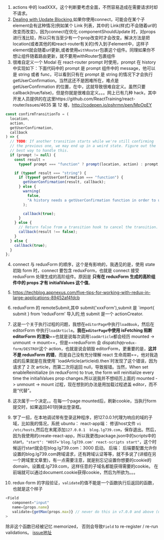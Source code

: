 1.  actions 中的 loadXXX，这个判断要考虑全面，不然容易造成在需要请求时却不请求。
2.  [Dealing with Update Blocking](https://reacttraining.com/react-router/web/guides/dealing-with-update-blocking),如果你使用connect，可能会在某个子element会有这种情况(例如某个 Link 列表，其中的 Link(样式)不会随着url的改变而改变)，因为connect在优化 componentShouldUpdate 时，对props进行浅比较，所以只有当至少有一个prop改变时才会改变。解决方法是把location(或者其他的和react-router有关的)传入到子element中，这样子element就会随着url更新,或者使用`withRouter`包裹这个组件。同理如果你不想让组件随着路由更新，就不要用withRouter包裹组件
3.  很难自定义一个 Modal 在 react-router prompt 时使用，prompt 在 history 中实现如下：下面代码中的 prompt 是 prompt 组件中的 message，他可以是 string 或者 func，可以看到只有在 prompt 是 string 的情况下才会执行 getUserConfirmation。当然这还不是困难所在，难点是 getUserConfirmation 的位置，在<Router />中，这就导致很难自定义。虽然只要 callback(true/false)，但是你就是很难自定义。。。网上已有几种 hack，其中开发人员提供的在这里https://github.com/ReactTraining/react-router/issues/4635
    第 12 楼，http://codepen.io/pshrmn/pen/MpOpEY

```js
const confirmTransitionTo = (
  location,
  action,
  getUserConfirmation,
  callback
) => {
  // TODO: If another transition starts while we're still confirming
  // the previous one, we may end up in a weird state. Figure out the
  // best way to handle this.
  if (prompt != null) {
    const result =
      typeof prompt === "function" ? prompt(location, action) : prompt;

    if (typeof result === "string") {
      if (typeof getUserConfirmation === "function") {
        getUserConfirmation(result, callback);
      } else {
        warning(
          false,
          "A history needs a getUserConfirmation function in order to use a prompt message"
        );

        callback(true);
      }
    } else {
      // Return false from a transition hook to cancel the transition.
      callback(result !== false);
    }
  } else {
    callback(true);
  }
};
```

4.  connect 与 reduxForm 的顺序，这个是有影响的，我遇见的是，使用 state 初始 form 时，connect 要包含 reduxForm，也就是 connect 接受 reduxForm 处理生成的高阶组件。原因是 **只有在 reduxForm 生成的高阶组件中的 props 才有 initialValues 这个值**。

5.  https://techblog.appnexus.com/five-tips-for-working-with-redux-in-large-applications-89452af4fdcb
6.  reduxForm 的 remoteSubmit,其中 submit('xxxForm'),submit 是 `import{ submit } from 'reduxForm' 导入的,他 submit 是一个 actionCreator.
7.  这是一个关于执行过程的问题，我想在`editorPage`中执行`loadBook`，然后在 editorForm 中执行`loadArticle`。**我在`editorPage`中使用 isFetching 阻断 editorForm 的渲染**==也就是说每次调用`loadArticle`都会经历 mounted -> unmount -> mount==，但是==reduxForm 会 dispatch`@@redux-form/DESTROY`这个 action，也就是说会销毁 editorForm，更重要的是，**这并不是 reduxForm 的错**，而是自己没有充分理解 react 生命周期==，他对我造成的后果就是在我使用``loadArticle(articleid).then`时发现了这个错误，因为请求了 2 次 article，而第二次将返回 null，导致报错。当然，When set enableReinitialize (in reduxForm) to true, the form will reinitialize every time the initialValues prop changes.所以说我并不想经历上面的 mounted -> unmount -> mount 过程，现在想到的办法是用加载过程遮盖 editor，而不是“代替”。

8.  这次属于一个决定。。在每一个page mounted后，刷新cookie，当执行form提交时，如果返回401则弹出登录框。

9.  学了一招，在本地调试带有登录这种程序，把127.0.0.1代理为响应的域的子域，比如我的情况，系统 ubuntu：
react-app端：
修该host文件 `vi /etc/hosts`,然后在末尾添加`127.0.0.1  blog.lg739.com`，保存退出。然后，因为我使用的create-react-app，所以我更改package.json中的scripts中的start，`"start": "HOST='blog.lg739.com' react-scripts start"`，这个时候运行start就会在blog.lg739.com：3000 启动。
后端：
后端要配置允许你设置的blog.lg739.com跨域请求，还有跨域认证等等，就不多说了(详细在另一个跨域里文章里)，有一点需要注意，就是别忘记设置你想要的cookie的domain，设置成.lg739.com，这样任意的子域名都能获得需要的cookie。
在前端就可以通过document.cookie获得cookie，然后为所欲为。。。

10.  redux-form 的字段验证，`validate`的值不能是一个函数执行后返回的函数，也就是这个样子
```js
<Field 
   component="input"
   name={props.name}
   validate={getMax(props.max)} // never do this in v7.0.0 and above (unless getMax is memoized)
>
```
除非这个函数已经被记忆 memorized， 否则会导致`Field` to re-register / re-run validations。
[issue地址](https://github.com/erikras/redux-form/issues/4017)